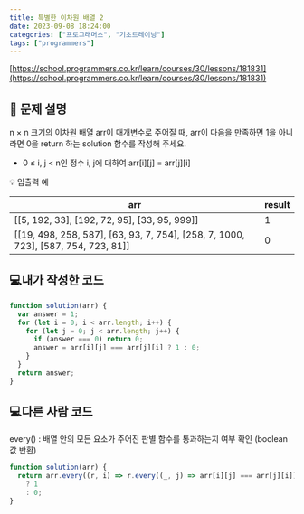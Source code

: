 ```yaml
---
title: 특별한 이차원 배열 2
date: 2023-09-08 18:24:00
categories: ["프로그래머스", "기초트레이닝"]
tags: ["programmers"]
---
```


[https://school.programmers.co.kr/learn/courses/30/lessons/181831](https://school.programmers.co.kr/learn/courses/30/lessons/181831)

## 📔 문제 설명

n × n 크기의 이차원 배열 arr이 매개변수로 주어질 때, arr이 다음을 만족하면 1을 아니라면 0을 return 하는 solution 함수를 작성해 주세요.

- 0 ≤ i, j < n인 정수 i, j에 대하여 arr[i][j] = arr[j][i]

💡 입출력 예

| arr                                                                               | result |
| --------------------------------------------------------------------------------- | ------ |
| [[5, 192, 33], [192, 72, 95], [33, 95, 999]]                                      | 1      |
| [[19, 498, 258, 587], [63, 93, 7, 754], [258, 7, 1000, 723], [587, 754, 723, 81]] | 0      |

## 💻내가 작성한 코드

```js
function solution(arr) {
  var answer = 1;
  for (let i = 0; i < arr.length; i++) {
    for (let j = 0; j < arr.length; j++) {
      if (answer === 0) return 0;
      answer = arr[i][j] === arr[j][i] ? 1 : 0;
    }
  }
  return answer;
}
```

## 💻다른 사람 코드

every() : 배열 안의 모든 요소가 주어진 판별 함수를 통과하는지 여부 확인 (boolean값 반환)

```js
function solution(arr) {
  return arr.every((r, i) => r.every((_, j) => arr[i][j] === arr[j][i]))
    ? 1
    : 0;
}
```
